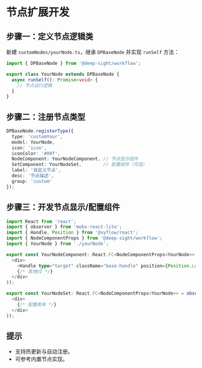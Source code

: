 # 节点扩展开发

## 步骤一：定义节点逻辑类

新建 `customNodes/yourNode.ts`，继承 `DPBaseNode` 并实现 `runSelf` 方法：

```typescript
import { DPBaseNode } from '@deep-sight/workflow';

export class YourNode extends DPBaseNode {
  async runSelf(): Promise<void> {
    // 节点运行逻辑
  }
}
```

## 步骤二：注册节点类型

```typescript
DPBaseNode.registerType({
  type: 'customYour',
  model: YourNode,
  icon: 'icon',
  iconColor: '#09f',
  NodeComponent: YourNodeComponent, // 节点显示组件
  SetComponent: YourNodeSet,        // 配置组件（可选）
  label: '自定义节点',
  desc: '节点描述',
  group: 'custom'
});
```

## 步骤三：开发节点显示/配置组件

```typescript
import React from 'react';
import { observer } from 'mobx-react-lite';
import { Handle, Position } from '@xyflow/react';
import { NodeComponentProps } from '@deep-sight/workflow';
import { YourNode } from './yourNode';

export const YourNodeComponent: React.FC<NodeComponentProps<YourNode>> = observer(({node}) => (
  <div>
    <Handle type="target" className="base-handle" position={Position.Left} />
    {/* 其他UI */}
  </div>
));

export const YourNodeSet: React.FC<NodeComponentProps<YourNode>> = observer(({node}) => (
  <div>
    {/* 配置表单 */}
  </div>
));
```

## 提示
- 支持热更新与自动注册。
- 可参考内置节点实现。 